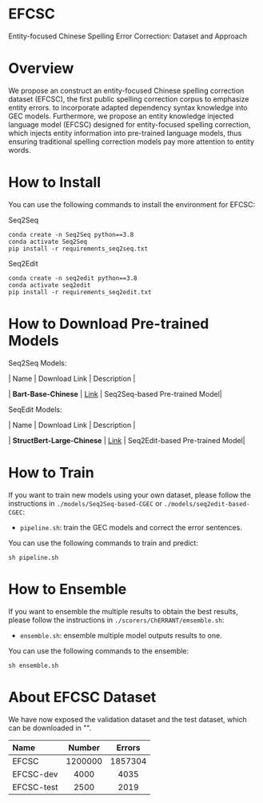 
# EFCSC
Entity-focused Chinese Spelling Error Correction: Dataset and Approach


# Overview
We propose an construct an entity-focused Chinese spelling correction dataset (EFCSC), the first public spelling correction corpus to emphasize entity errors. to incorporate adapted dependency syntax knowledge into GEC models. Furthermore, we propose an entity knowledge injected language model (EFCSC) designed for entity-focused spelling correction, which injects entity information into pre-trained language models, thus ensuring traditional spelling correction models pay more attention to entity words.




# How to Install

You can use the following commands to install the environment for EFCSC:

Seq2Seq
```
conda create -n Seq2Seq python==3.8
conda activate Seq2Seq
pip install -r requirements_seq2seq.txt
```

Seq2Edit
```
conda create -n seq2edit python==3.8
conda activate seq2edit
pip install -r requirements_seq2edit.txt
```


# How to Download Pre-trained Models

Seq2Seq Models:

| Name | Download Link | Description |

| **Bart-Base-Chinese** | [Link](https://huggingface.co/fnlp/bart-base-chinese) | Seq2Seq-based Pre-trained Model|


SeqEdit Models:

| Name | Download Link | Description |

| **StructBert-Large-Chinese** | [Link](https://huggingface.co/junnyu/structbert-large-zh) | Seq2Edit-based Pre-trained Model|


# How to Train
If you want to train new models using your own dataset, please follow the instructions in `./models/Seq2Seq-based-CGEC` or `./models/seq2edit-based-CGEC`:

+ `pipeline.sh`: train the GEC models and correct the error sentences.

You can use the following commands to train and predict:

```
sh pipeline.sh
```

# How to Ensemble

If you want to ensemble the multiple results to obtain the best results, please follow the instructions in `./scorers/ChERRANT/emsemble.sh`:

+ `ensemble.sh`: ensemble multiple model outputs results to one.

You can use the following commands to the ensemble:

```
sh ensemble.sh
```

# About EFCSC Dataset

We have now exposed the validation dataset and the test dataset, which can be downloaded in "".



| Name | Number | Errors | 
| :------- | :---------: | :---------: |
| EFCSC | 1200000 | 1857304 |
| EFCSC-dev | 4000 | 4035 | 
| EFCSC-test | 2500 | 2019 | 




